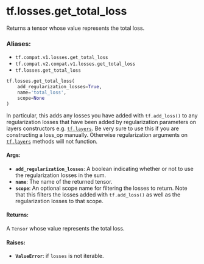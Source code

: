 <div itemscope itemtype="http://developers.google.com/ReferenceObject">
<meta itemprop="name" content="tf.losses.get_total_loss" />
<meta itemprop="path" content="Stable" />
</div>

# tf.losses.get_total_loss

Returns a tensor whose value represents the total loss.

### Aliases:

* `tf.compat.v1.losses.get_total_loss`
* `tf.compat.v2.compat.v1.losses.get_total_loss`
* `tf.losses.get_total_loss`

``` python
tf.losses.get_total_loss(
    add_regularization_losses=True,
    name='total_loss',
    scope=None
)
```

<!-- Placeholder for "Used in" -->

In particular, this adds any losses you have added with `tf.add_loss()` to
any regularization losses that have been added by regularization parameters
on layers constructors e.g. <a href="../../tf/layers.md"><code>tf.layers</code></a>. Be very sure to use this if you
are constructing a loss_op manually. Otherwise regularization arguments
on <a href="../../tf/layers.md"><code>tf.layers</code></a> methods will not function.

#### Args:


* <b>`add_regularization_losses`</b>: A boolean indicating whether or not to use the
  regularization losses in the sum.
* <b>`name`</b>: The name of the returned tensor.
* <b>`scope`</b>: An optional scope name for filtering the losses to return. Note that
  this filters the losses added with `tf.add_loss()` as well as the
  regularization losses to that scope.


#### Returns:

A `Tensor` whose value represents the total loss.



#### Raises:


* <b>`ValueError`</b>: if `losses` is not iterable.